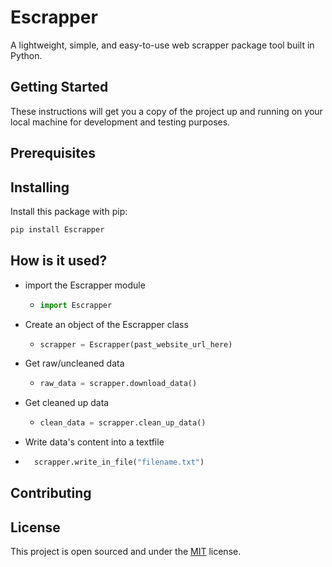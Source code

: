 # Escrapper
A lightweight, simple, and easy-to-use web scrapper package tool built in Python.

## Getting Started
These instructions will get you a copy of the project up and running on your local machine for development and testing purposes.

## Prerequisites

## Installing

Install this package with pip:

```python
pip install Escrapper

```

## How is it used?

  - import the Escrapper module
    - ```python
      import Escrapper
      ```
  - Create an object of the Escrapper class
    - ```python
      scrapper = Escrapper(past_website_url_here)
      ```

  - Get raw/uncleaned data
    - ```python
      raw_data = scrapper.download_data()
      ```
  - Get cleaned up data
    - ```python
      clean_data = scrapper.clean_up_data()
      ```

  - Write data's content into a textfile
  - ```python
      scrapper.write_in_file("filename.txt")
    ```

## Contributing


## License
This project is open sourced and under the <a href="https://github.com/MediBoss/Escrapper/blob/master/LICENSE">MIT</a> license.
